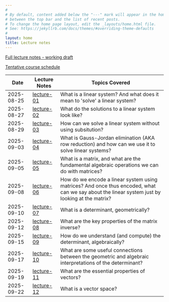 ```yaml
---
#
# By default, content added below the "---" mark will appear in the home page
# between the top bar and the list of recent posts.
# To change the home page layout, edit the _layouts/home.html file.
# See: https://jekyllrb.com/docs/themes/#overriding-theme-defaults
#
layout: home
title: Lecture notes
---
```


[Full lecture notes - working draft](lectures/lecture-notes.pdf)

[Tentative course schedule](/lectures/lecture-notes-by-day/tentative-course-schedule.pdf)

 Date        | Lecture Notes              | Topics Covered
-------------|----------------------------|-------------
 2025-08-25  | [lecture-01](lectures/lecture-notes-by-day/lecture-01.pdf)      | What is a linear system? And what does it mean to 'solve' a linear system?  
 2025-08-27  | [lecture-02](lectures/lecture-notes-by-day/lecture-02.pdf)      | What do the solutions to a linear system look like?  
 2025-08-29  | [lecture-03](lectures/lecture-notes-by-day/lecture-03.pdf)      | How can we solve a linear system without using subsitution?  
 2025-09-03  | [lecture-04](lectures/lecture-notes-by-day/lecture-04.pdf)      | What is Gauss-Jordan elimination (AKA row reduction) and how can we use it to solve linear systems?  
 2025-09-05  | [lecture-05](lectures/lecture-notes-by-day/lecture-05.pdf)      | What is a matrix, and what are the fundamental algebraic operations we can do with matrices?  
 2025-09-08  | [lecture-06](lectures/lecture-notes-by-day/lecture-06.pdf)      | How do we encode a linear system using matrices? And once thus encoded, what can we say about the linear system just by looking at the matrix?  
 2025-09-10  | [lecture-07](lectures/lecture-notes-by-day/lecture-07.pdf)      | What is a determinant, geometrically?  
 2025-09-12  | [lecture-08](lectures/lecture-notes-by-day/lecture-08.pdf)      | What are the key properties of the matrix inverse?  
 2025-09-15  | [lecture-09](lectures/lecture-notes-by-day/lecture-09.pdf)      | How do we understand (and compute) the determinant, algebraically?  
 2025-09-17  | [lecture-10](lectures/lecture-notes-by-day/lecture-10.pdf)      | What are some useful connections between the geometric and algebraic interpretations of the determinant?  
 2025-09-19  | [lecture-11](lectures/lecture-notes-by-day/lecture-11.pdf)      | What are the essential properties of vectors?  
 2025-09-22  | [lecture-12](lectures/lecture-notes-by-day/lecture-12.pdf)      | What is a vector space?  
 


